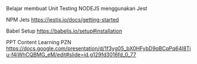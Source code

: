 Belajar membuat Unit Testing NODEJS menggunakan Jest

NPM Jets
https://jestjs.io/docs/getting-started

Babel Setup
https://babeljs.io/setup#installation

PPT Content Learning PZN
https://docs.google.com/presentation/d/1f3yg05_bX0HFybD9qBCqPq64l8Tiu-f4iWhCQBMG_eM/edit#slide=id.g129fd3016fd_0_77